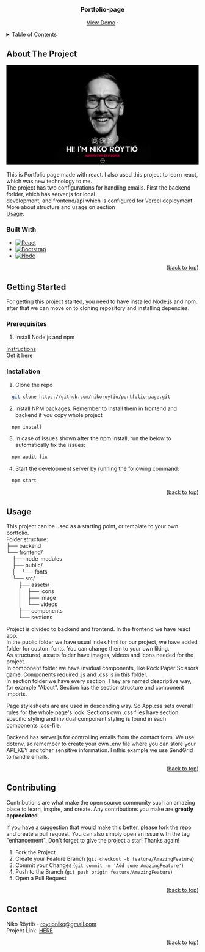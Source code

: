 <!-- Improved compatibility of back to top link: See: https://github.com/othneildrew/Best-README-Template/pull/73 -->
<a name="readme-top"></a>



<br />
<div align="center">
  <a href="https://github.com/nikoroytio/portfolio-page">
  </a>

<h3 align="center">Portfolio-page</h3>

  <p align="center">
    <a href="https://nikoroytio.com" target="_blank" rel=”noopener noreferrer”>View Demo</a>
    ·
  </p>
</div>



<!-- TABLE OF CONTENTS -->
<details>
  <summary>Table of Contents</summary>
  <ol>
    <li>
      <a href="#about-the-project">About The Project</a>
      <ul>
        <li><a href="#built-with">Built With</a></li>
      </ul>
    </li>
    <li>
      <a href="#getting-started">Getting Started</a>
      <ul>
        <li><a href="#prerequisites">Prerequisites</a></li>
        <li><a href="#installation">Installation</a></li>
      </ul>
    </li>
    <li><a href="#usage">Usage</a></li>
    <li><a href="#contributing">Contributing</a></li>
    <li><a href="#contact">Contact</a></li>
  </ol>
</details>



<!-- ABOUT THE PROJECT -->
## About The Project

[![Product Name Screen Shot][product-screenshot]](https://roytioniko.com)  

This is Portfolio page made with react. I also used this project to learn react, which was new technology to me.  
The project has two configurations for handling emails. First the backend forlder, ehich has server.js for local  
development, and frontend/api which is configured for Vercel deployment.  More about structure and usage on section  
<a href="#usage">Usage</a>.





### Built With

* [![React][React.js]][React-url]
* [![Bootstrap][Bootstrap.com]][Bootstrap-url]
* [![Node][Node.js]][Node-url]
<p align="right">(<a href="#readme-top">back to top</a>)</p>



<!-- GETTING STARTED -->
## Getting Started

For getting this project started, you need to have installed Node.js and npm. 
after that we can move on to cloning repository and installing depencies.

### Prerequisites

1. Install Node.js and npm

  <a href="https://docs.npmjs.com/downloading-and-installing-node-js-and-npm">Instructions</a>
  </br>
  <a href="https://nodejs.org/en/download">Get it here</a>

### Installation

1. Clone the repo
  ```sh
    git clone https://github.com/nikoroytio/portfolio-page.git
  ```
2. Install NPM packages. Remember to install them in frontend and backend if you copy whole project  
  ```sh
    npm install
  ```
3. In case of issues shown after the npm install, run the below to automatically fix the issues:
  ```sh
    npm audit fix
  ```
4. Start the development server by running the following command:
  ```sh
    npm start
  ```

<p align="right">(<a href="#readme-top">back to top</a>)</p>



<!-- USAGE EXAMPLES -->
## Usage

This project can be used as a starting point, or template to your own portfolio.  
Folder structure:  
├── backend  
└── frontend/  
&nbsp;&nbsp;&nbsp;&nbsp;├── node_modules  
&nbsp;&nbsp;&nbsp;&nbsp;├── public/  
&nbsp;&nbsp;&nbsp;&nbsp;│ &nbsp;&nbsp;  └── fonts  
&nbsp;&nbsp;&nbsp;&nbsp;└── src/  
&nbsp;&nbsp;&nbsp;&nbsp;&nbsp;&nbsp;&nbsp;&nbsp;├── assets/  
&nbsp;&nbsp;&nbsp;&nbsp;&nbsp;&nbsp;&nbsp;&nbsp;│ &nbsp;&nbsp;  ├── icons  
&nbsp;&nbsp;&nbsp;&nbsp;&nbsp;&nbsp;&nbsp;&nbsp;│ &nbsp;&nbsp;  ├── image  
&nbsp;&nbsp;&nbsp;&nbsp;&nbsp;&nbsp;&nbsp;&nbsp;│ &nbsp;&nbsp;  └── videos  
&nbsp;&nbsp;&nbsp;&nbsp;&nbsp;&nbsp;&nbsp;&nbsp;├── components  
&nbsp;&nbsp;&nbsp;&nbsp;&nbsp;&nbsp;&nbsp;&nbsp;└── sections  
      
Project is divided to backend and frontend. In the frontend we have react app.  
In the public folder we have usual index.html for our project, we have added folder for custom fonts. You can change them to your own liking.  
As structured, assets folder have images, videos and icons needed for the project.  
In component folder we have invidual components, like Rock Paper Scissors game. Components required .js and .css is in this folder.  
In section folder we have every section. They are named descriptive way, for example "About". Section has the section structure and component imports.  

Page stylesheets are are used in descending way. So App.css sets overall rules for the whole page's look. Sections own .css files have section specific styling and invidual component styling is found in each components .css-file.  

Backend has server.js for controlling emails from the contact form. We use dotenv, so remember to create your own .env file where you can store your API_KEY and toher sensitive information. I nthis example we use SendGrid to handle emails.    

<p align="right">(<a href="#readme-top">back to top</a>)</p>  


<!-- CONTRIBUTING -->
## Contributing

Contributions are what make the open source community such an amazing place to learn, inspire, and create. Any contributions you make are **greatly appreciated**.

If you have a suggestion that would make this better, please fork the repo and create a pull request. You can also simply open an issue with the tag "enhancement".
Don't forget to give the project a star! Thanks again!

1. Fork the Project
2. Create your Feature Branch (`git checkout -b feature/AmazingFeature`)
3. Commit your Changes (`git commit -m 'Add some AmazingFeature'`)
4. Push to the Branch (`git push origin feature/AmazingFeature`)
5. Open a Pull Request

<p align="right">(<a href="#readme-top">back to top</a>)</p>

<!-- CONTACT -->
## Contact

Niko Röytiö - roytioniko@gmail.com  
Project Link: <a href="https://github.com/nikoroytio/portfolio-page">HERE</a>

<p align="right">(<a href="#readme-top">back to top</a>)</p>


<!-- MARKDOWN LINKS & IMAGES -->
<!-- https://www.markdownguide.org/basic-syntax/#reference-style-links -->
[React.js]: https://img.shields.io/badge/React-20232A?style=for-the-badge&logo=react&logoColor=61DAFB
[React-url]: https://reactjs.org/
[Bootstrap.com]: https://img.shields.io/badge/Bootstrap-563D7C?style=for-the-badge&logo=bootstrap&logoColor=white
[Bootstrap-url]: https://getbootstrap.com
[Node.js]: https://img.shields.io/badge/node.js-6DA55F?style=for-the-badge&logo=node.js&logoColor=white
[Node-url]: https://nodejs.org/en
[product-screenshot]: frontend/src/assets/image/screenshot.PNG
